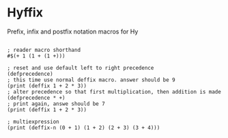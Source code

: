 # Hyffix

Prefix, infix and postfix notation macros for Hy

<code>
; reader macro shorthand
#$(+ 1 (1 + (1 +)))
</code>

<code>
; reset and use default left to right precedence
(defprecedence)
; this time use normal deffix macro. answer should be 9
(print (deffix 1 + 2 * 3))
; alter precedence so that first multiplication, then addition is made
(defprecedence * +)
; print again, answe should be 7
(print (deffix 1 + 2 * 3))
</code>

<code>
; multiexpression
(print (deffix-n (0 + 1) (1 + 2) (2 + 3) (3 + 4)))
</code>
